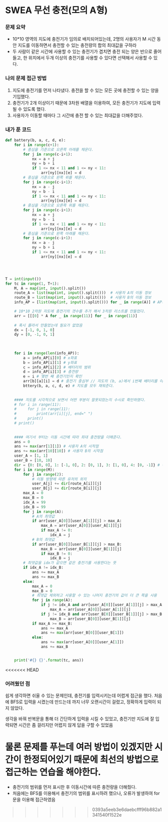 # SWEA 무선 충전(모의 A형)

### 문제 요약

- 10*10 영역의 지도에 충전기가 임의로 배치되어있는데, 2명의 사용자가 M 시간 동안 지도를 이동하면서 충전할 수 있는 충전량의 합의 최대값을 구하라
- 두 사람이 같은 시간에 사용할 수 있는 충전기가 겹치면 충전 되는 양은 반으로 줄어들고, 한 위치에서 두개 이상의 충전기를 사용할 수 있다면 선택해서 사용할 수 있다.

### 나의 문제 접근 방법

1. 지도에 충전기를 먼저 나타냈다. 충전을 할 수 있는 모든 곳에 충전할 수 있는 양을 기입했다.
2. 충전기가 2개 이상이기 때문에 3차원 배열을 이용하여, 모든 충전기가 지도에 입력 될 수 있도록 했다.
3. 사용자가 이동할 때마다 그 시간에 충전 할 수 있는 최대값을 더해주었다.

### 내가 푼 코드

```python
def battery(b, a, c, d, e):
    for i in range(c+1):
        # 중심을 기준으로 오른쪽 아래를 채운다.
        for j in range(c-i+1):
            nx = a + j
            ny = b + i
            if 1 <= nx < 11 and 1 <= ny < 11:
                arr[ny][nx][e] = d
        # 중심을 기준으로 왼쪽 위를 채운다.
        for j in range(c-i+1):
            nx = a - j
            ny = b - i
            if 1 <= nx < 11 and 1 <= ny < 11:
                arr[ny][nx][e] = d
        # 중심을 기준으로 오른쪽 위를 채운다.
        for j in range(c-i+1):
            nx = a + j
            ny = b - i
            if 1 <= nx < 11 and 1 <= ny < 11:
                arr[ny][nx][e] = d
        # 중심을 기준으로 왼쪽 아래를 채운다.
        for j in range(c-i+1):
            nx = a - j
            ny = b + i
            if 1 <= nx < 11 and 1 <= ny < 11:
                arr[ny][nx][e] = d




T = int(input())
for tc in range(1, T+1):
    M, A = map(int, input().split())
    route_A = list(map(int, input().split()))  # 사용자 A의 이동 정보
    route_B = list(map(int, input().split()))  # 사용자 B의 이동 정보
    info_AP = [list(map(int, input().split())) for _ in range(A)] # AP의 정보

    # 10*10 2차원 지도에 충전기의 갯수를 추가 해서 3차원 리스트를 만들었다.
    arr = [[[0] * A for _ in range(11)] for _ in range(11)]
	
    # 혹시 몰라서 만들었는데 필요가 없었음
    dx = [-1, 0, 1, 0]
    dy = [0, -1, 0, 1]
	
    
    
    for i in range(len(info_AP)):
        a = info_AP[i][0] # x좌표
        b = info_AP[i][1] # y좌표
        c = info_AP[i][2] # 배터리의 범위
        d = info_AP[i][3] # 충전량
        e = i # 몇번 째 충전기인지 확인
        arr[b][a][i] = d # 충전기 중심부 // 지도의 (b, a)에서 i번째 배터리를 이용해 충전하였고 충전량은 d이다.
        bttery(b, a, c, d, e) # 지도를 모두 채워준다.
	
    
    #### 지도를 시각적으로 보면서 어떤 부분이 잘못되었는지 수시로 확인하였다.
    # for i in range(11):
    #     for j in range(11):
    #         print(arr[i][j], end=" ")
    #     print()
    # print()
	
    
    #### 여기서 부터는 이동 시간에 따라 최대 충전량을 더해준다.
    ans = 0
    ans += max(arr[1][1]) # 사용자 A의 시작점
    ans += max(arr[10][10]) # 사용자 B의 시작점
    user_A = [1, 1]
    user_B = [10, 10]
    dir = {0: [0, 0], 1: [-1, 0], 2: [0, 1], 3: [1, 0], 4: [0, -1]} # 이동 방향
    for i in range(M):
        for j in range(2):
            # 이동 방향에 따른 유저의 위치
            user_A[j] += dir[route_A[i]][j]
            user_B[j] += dir[route_B[i]][j]
        max_A = 0
        max_B = 0
        idx_A = 99
        idx_B = 99
        for j in range(A):
            # A의 최댓값
            if arr[user_A[0]][user_A[1]][j] > max_A:
                max_A = arr[user_A[0]][user_A[1]][j]
                if max_A != 0:
                    idx_A = j
            # B의 최댓값
            if arr[user_B[0]][user_B[1]][j] > max_B:
                max_B = arr[user_B[0]][user_B[1]][j]
                if max_B != 0:
                    idx_B = j
        # 최댓값을 idx가 같으면 같은 충전기를 사용한다는 뜻
        if idx_A != idx_B:
            ans += max_A
            ans += max_B
        else:
            max_A = 0
            max_B = 0
            # 최댓값 제외하고 사용할 수 있는 나머지 충전기의 값이 더 큰 쪽을 사용 
            for j in range(A):
                if j != idx_A and arr[user_A[0]][user_A[1]][j] > max_A:
                    max_A = arr[user_A[0]][user_A[1]][j]
                if j != idx_B and arr[user_B[0]][user_B[1]][j] > max_B:
                    max_B = arr[user_B[0]][user_B[1]][j]
            if max_A >= max_B:
                ans += max_A
                ans += max(arr[user_B[0]][user_B[1]])
            else:
                ans += max(arr[user_A[0]][user_A[1]])
                ans += max_B


    print('#{} {}'.format(tc, ans))
```

<<<<<<< HEAD
### 어려웠던 점

쉽게 생각하면 쉬울 수 있는 문제인데, 충전기를 입력시키는데 어렵게 접근을 했다. 처음에 BFS로 입력을 시켰는데 만드는데 까지 너무 오랜시간이 걸렸고, 정확하게 입력이 되지 않았다.

생각을 바꿔 반복문을 통해 더 간단하게 입력을 시킬 수 있었고, 충전기만 지도에 잘 입력되면 시간은 좀 걸리지만 어렵지 않게 답을 구할 수 있었음

물론 문제를 푸는데 여러 방법이 있겠지만 시간이 한정되어있기 때문에 최선의 방법으로 접근하는 연습을 해야한다.
=======
- 충전기의 범위를 먼저 표시한 후 이동시간에 따른 충전량을 더해줬다.
- 처음에는 BFS를 이용해서 충전기의 범위를 표시하려 했으나, 오류가 발생하여 for문을 이용해 접근하였음
>>>>>>> 0393a5eeb3e6daebcfff96b882a1341540f1522e
